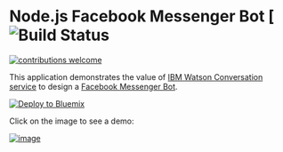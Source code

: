 # Node.js Facebook Messenger Bot [![Build Status](https://travis-ci.org/dwyl/esta.svg?branch=master)

[![contributions welcome](https://img.shields.io/badge/contributions-welcome-brightgreen.svg?style=flat)](https://github.com/vperrin/diving-assistant/issues)

This application demonstrates the value of [IBM Watson Conversation service](https://www.ibm.com/watson/developercloud/conversation.html) to design a [Facebook Messenger Bot](https://developers.facebook.com/blog/post/2016/04/12/bots-for-messenger/).

[![Deploy to Bluemix](https://bluemix.net/deploy/button.png)](https://bluemix.net/deploy?repository=https://github.com/vperrinfr/diving-assistant)

Click on the image to see a demo:

[![image](https://cloud.githubusercontent.com/assets/9534938/24900383/fc8f18d8-1ea3-11e7-8c87-0944b99cca7b.png)](https://youtu.be/mV9YrD1yVDE)
